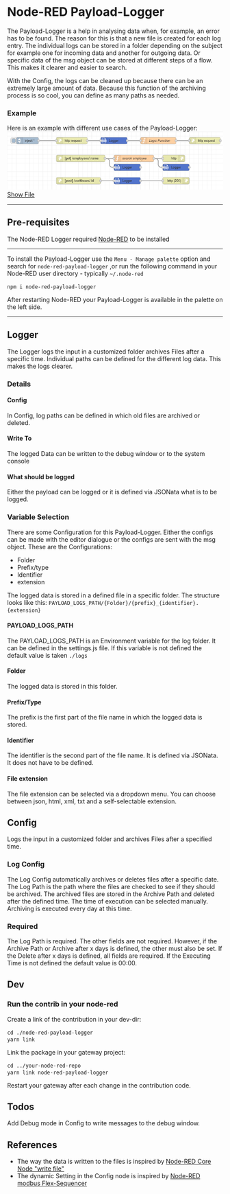 # Node-RED Payload-Logger

The Payload-Logger is a help in analysing data when, for example, an error has to be found.
The reason for this is that a new file is created for each log entry.
The individual logs can be stored in a folder depending on the subject for example one for incoming data and another for
outgoing data.
Or specific data of the msg object can be stored at different steps of a flow.
This makes it clearer and easier to search.

With the Config, the logs can be cleaned up because there can be an extremely large amount of data.
Because this function of the archiving process is so cool, you can define as many paths as needed.

### Example

Here is an example with different use cases of the Payload-Logger:
![img.png](docs/assets/example-flow.png)
[Show File](examples/http-example/flow.json)

---

## Pre-requisites

The Node-RED Logger required [Node-RED](https://nodered.org/) to be installed

---
To install the Payload-Logger use the `Menu - Manage palette` option and search for `node-red-payload-logger`
,or run the following command in your Node-RED user directory - typically `~/.node-red`

```shell
npm i node-red-payload-logger
```

After restarting Node-RED your Payload-Logger is available in the palette on the left side.

---

## Logger

The Logger logs the input in a customized folder archives Files after a specific time.
Individual paths can be defined for the different log data. This makes the logs clearer.

### Details

#### Config

In Config, log paths can be defined in which old files are archived or deleted.

#### Write To

The logged Data can be written to the debug window or to the system console

#### What should be logged

Either the payload can be logged or it is defined via JSONata what is to be logged.

### Variable Selection

There are some Configuration for this Payload-Logger. Either the configs can be made with the editor dialogue or the
configs are sent with the msg object.
These are the Configurations:

- Folder
- Prefix/type
- Identifier
- extension

The logged data is stored in a defined file in a specific folder. The structure looks like this:
`PAYLOAD_LOGS_PATH/{Folder}/{prefix}_{identifier}.{extension}`

#### PAYLOAD_LOGS_PATH

The PAYLOAD_LOGS_PATH is an Environment variable for the log folder. It can be defined in the settings.js file. If this
variable is not defined the default value is taken `./logs`

#### Folder

The logged data is stored in this folder.

#### Prefix/Type

The prefix is the first part of the file name in which the logged data is stored.

#### Identifier

The identifier is the second part of the file name. It is defined via JSONata. It does not have to be defined.

#### File extension

The file extension can be selected via a dropdown menu. You can choose between json, html, xml, txt and a
self-selectable extension.

## Config

Logs the input in a customized folder and archives Files after a specified time.

### Log Config

The Log Config automatically archives or deletes files after a specific date. The Log Path is the path where the files
are checked to see if they should be archived. The archived files are stored in the Archive Path and deleted after the
defined time. The time of execution can be selected manually. Archiving is executed every day at this time.

### Required

The Log Path is required. The other fields are not required. However, if the Archive Path or Archive after x days is
defined, the other must also be set. If the Delete after x days is defined, all fields are required. If the Executing
Time is not defined the default value is 00:00.

## Dev

### Run the contrib in your node-red

Create a link of the contribution in your dev-dir:

```shell
cd ./node-red-payload-logger
yarn link
```

Link the package in your gateway project:

```shell
cd ../your-node-red-repo
yarn link node-red-payload-logger
```

Restart your gateway after each change in the contribution code.

## Todos

Add Debug mode in Config to write messages to the debug window.

## References

- The way the data is written to the files is inspired by [Node-RED Core Node "write file"](https://github.com/node-red/node-red/blob/master/packages/node_modules/%40node-red/nodes/core/storage/10-file.js)
- The dynamic Setting in the Config node is inspired by [Node-RED modbus Flex-Sequencer](https://github.com/BiancoRoyal/node-red-contrib-modbus/blob/master/src/modbus-flex-sequencer.html)
